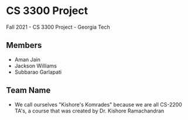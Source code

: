 # CS 3300 Project
Fall 2021 - CS 3300 Project - Georgia Tech

## Members
* Aman Jain
* Jackson Williams
* Subbarao Garlapati

## Team Name
* We call ourselves "Kishore's Komrades" because we are all CS-2200 TA's, a course that was created by Dr. Kishore Ramachandran
